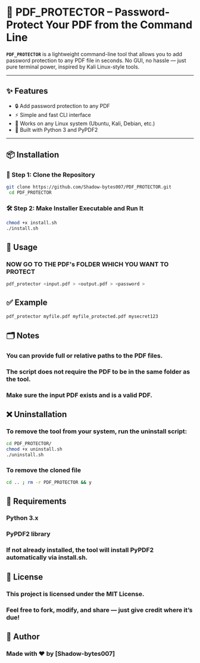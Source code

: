 # 🔐 PDF_PROTECTOR – Password-Protect Your PDF from the Command Line

**`PDF_PROTECTOR`** is a lightweight command-line tool that allows you to add password protection to any PDF file in seconds. No GUI, no hassle — just pure terminal power, inspired by Kali Linux-style tools.

---

## ✨ Features

- 🔒 Add password protection to any PDF
- ⚡ Simple and fast CLI interface
- 🐧 Works on any Linux system (Ubuntu, Kali, Debian, etc.)
- 🐍 Built with Python 3 and PyPDF2

---

## 📦 Installation

### 🔧 Step 1: Clone the Repository


```bash
git clone https://github.com/Shadow-bytes007/PDF_PROTECTOR.git
 cd PDF_PROTECTOR
 ```


### 🛠 Step 2: Make Installer Executable and Run It 


```bash
chmod +x install.sh
./install.sh
```

## 🚀 Usage
### NOW GO TO THE PDF's FOLDER WHICH YOU WANT TO PROTECT


```bash
pdf_protector <input.pdf > <output.pdf > <password >
```
## ✅ Example
```bash
pdf_protector myfile.pdf myfile_protected.pdf mysecret123
```

## 🗂 Notes
### You can provide full or relative paths to the PDF files.

### The script does not require the PDF to be in the same folder as the tool.

### Make sure the input PDF exists and is a valid PDF.

## ❌ Uninstallation
### To remove the tool from your system, run the uninstall script:

```bash
cd PDF_PROTECTOR/
chmod +x uninstall.sh
./uninstall.sh
```

### To remove the cloned file 

```bash
cd .. ; rm -r PDF_PROTECTOR && y  
```

## 🧰 Requirements
### Python 3.x

### PyPDF2 library

### If not already installed, the tool will install PyPDF2 automatically via install.sh.

##

## 🪪 License
### This project is licensed under the MIT License.
### Feel free to fork, modify, and share — just give credit where it’s due!

##


## 🙌 Author
### Made with ❤️ by [Shadow-bytes007]